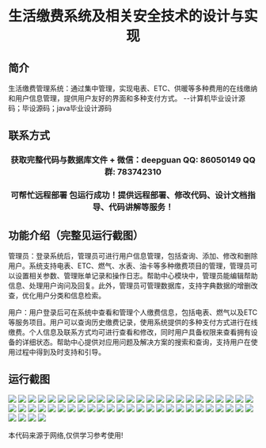 <p><h1 align="center">生活缴费系统及相关安全技术的设计与实现</h1></p>

## 简介
生活缴费管理系统：通过集中管理，实现电表、ETC、供暖等多种费用的在线缴纳和用户信息管理，提供用户友好的界面和多种支付方式。    --计算机毕业设计源码；毕设源码；java毕业设计源码


## 联系方式
<p><h3 align="center">获取完整代码与数据库文件 + 微信：deepguan QQ: 86050149 QQ群: 783742310</h3></p>
<p><h3 align="center">可帮忙远程部署 包运行成功！提供远程部署、修改代码、设计文档指导、代码讲解等服务！</h3></p>

## 功能介绍（完整见运行截图）
管理员：登录系统后，管理员可进行用户信息管理，包括查询、添加、修改和删除用户。系统支持电表、ETC、燃气、水表、油卡等多种缴费项目的管理，管理员可以设置相关参数、管理账单记录和操作日志。帮助中心模块中，管理员能编辑帮助信息、处理用户询问及回复。此外，管理员可管理数据库，支持字典数据的增删改查，优化用户分类和信息检索。

用户：用户登录后可在系统中查看和管理个人缴费信息，包括电表、燃气以及ETC等服务项目。用户可以查询历史缴费记录，使用系统提供的多种支付方式进行在线缴费。个人信息及联系方式均可进行查看和修改，同时用户具备权限来查看拥有设备的详细状态。帮助中心提供对应用问题及解决方案的搜索和查询，支持用户在使用过程中得到及时支持和引导。


## 运行截图
![](https://bs-1329754181.cos.ap-shanghai.myqcloud.com/ssm/LivingPaymentSystemAndRelatedSecurityTechnologies/img/001.jpg)
![](https://bs-1329754181.cos.ap-shanghai.myqcloud.com/ssm/LivingPaymentSystemAndRelatedSecurityTechnologies/img/002.jpg)
![](https://bs-1329754181.cos.ap-shanghai.myqcloud.com/ssm/LivingPaymentSystemAndRelatedSecurityTechnologies/img/003.jpg)
![](https://bs-1329754181.cos.ap-shanghai.myqcloud.com/ssm/LivingPaymentSystemAndRelatedSecurityTechnologies/img/004.jpg)
![](https://bs-1329754181.cos.ap-shanghai.myqcloud.com/ssm/LivingPaymentSystemAndRelatedSecurityTechnologies/img/005.jpg)
![](https://bs-1329754181.cos.ap-shanghai.myqcloud.com/ssm/LivingPaymentSystemAndRelatedSecurityTechnologies/img/006.jpg)
![](https://bs-1329754181.cos.ap-shanghai.myqcloud.com/ssm/LivingPaymentSystemAndRelatedSecurityTechnologies/img/007.jpg)
![](https://bs-1329754181.cos.ap-shanghai.myqcloud.com/ssm/LivingPaymentSystemAndRelatedSecurityTechnologies/img/008.jpg)
![](https://bs-1329754181.cos.ap-shanghai.myqcloud.com/ssm/LivingPaymentSystemAndRelatedSecurityTechnologies/img/009.jpg)
![](https://bs-1329754181.cos.ap-shanghai.myqcloud.com/ssm/LivingPaymentSystemAndRelatedSecurityTechnologies/img/010.jpg)
![](https://bs-1329754181.cos.ap-shanghai.myqcloud.com/ssm/LivingPaymentSystemAndRelatedSecurityTechnologies/img/011.jpg)
![](https://bs-1329754181.cos.ap-shanghai.myqcloud.com/ssm/LivingPaymentSystemAndRelatedSecurityTechnologies/img/012.jpg)
![](https://bs-1329754181.cos.ap-shanghai.myqcloud.com/ssm/LivingPaymentSystemAndRelatedSecurityTechnologies/img/013.jpg)
![](https://bs-1329754181.cos.ap-shanghai.myqcloud.com/ssm/LivingPaymentSystemAndRelatedSecurityTechnologies/img/014.jpg)
![](https://bs-1329754181.cos.ap-shanghai.myqcloud.com/ssm/LivingPaymentSystemAndRelatedSecurityTechnologies/img/015.jpg)
![](https://bs-1329754181.cos.ap-shanghai.myqcloud.com/ssm/LivingPaymentSystemAndRelatedSecurityTechnologies/img/016.jpg)
![](https://bs-1329754181.cos.ap-shanghai.myqcloud.com/ssm/LivingPaymentSystemAndRelatedSecurityTechnologies/img/017.jpg)
![](https://bs-1329754181.cos.ap-shanghai.myqcloud.com/ssm/LivingPaymentSystemAndRelatedSecurityTechnologies/img/018.jpg)
![](https://bs-1329754181.cos.ap-shanghai.myqcloud.com/ssm/LivingPaymentSystemAndRelatedSecurityTechnologies/img/019.jpg)
![](https://bs-1329754181.cos.ap-shanghai.myqcloud.com/ssm/LivingPaymentSystemAndRelatedSecurityTechnologies/img/020.jpg)
![](https://bs-1329754181.cos.ap-shanghai.myqcloud.com/ssm/LivingPaymentSystemAndRelatedSecurityTechnologies/img/021.jpg)
![](https://bs-1329754181.cos.ap-shanghai.myqcloud.com/ssm/LivingPaymentSystemAndRelatedSecurityTechnologies/img/022.jpg)
![](https://bs-1329754181.cos.ap-shanghai.myqcloud.com/ssm/LivingPaymentSystemAndRelatedSecurityTechnologies/img/023.jpg)
![](https://bs-1329754181.cos.ap-shanghai.myqcloud.com/ssm/LivingPaymentSystemAndRelatedSecurityTechnologies/img/024.jpg)
![](https://bs-1329754181.cos.ap-shanghai.myqcloud.com/ssm/LivingPaymentSystemAndRelatedSecurityTechnologies/img/025.jpg)
![](https://bs-1329754181.cos.ap-shanghai.myqcloud.com/ssm/LivingPaymentSystemAndRelatedSecurityTechnologies/img/026.jpg)
![](https://bs-1329754181.cos.ap-shanghai.myqcloud.com/ssm/LivingPaymentSystemAndRelatedSecurityTechnologies/img/027.jpg)
![](https://bs-1329754181.cos.ap-shanghai.myqcloud.com/ssm/LivingPaymentSystemAndRelatedSecurityTechnologies/img/028.jpg)
![](https://bs-1329754181.cos.ap-shanghai.myqcloud.com/ssm/LivingPaymentSystemAndRelatedSecurityTechnologies/img/029.jpg)
![](https://bs-1329754181.cos.ap-shanghai.myqcloud.com/ssm/LivingPaymentSystemAndRelatedSecurityTechnologies/img/030.jpg)
![](https://bs-1329754181.cos.ap-shanghai.myqcloud.com/ssm/LivingPaymentSystemAndRelatedSecurityTechnologies/img/031.jpg)
![](https://bs-1329754181.cos.ap-shanghai.myqcloud.com/ssm/LivingPaymentSystemAndRelatedSecurityTechnologies/img/032.jpg)
![](https://bs-1329754181.cos.ap-shanghai.myqcloud.com/ssm/LivingPaymentSystemAndRelatedSecurityTechnologies/img/033.jpg)
![](https://bs-1329754181.cos.ap-shanghai.myqcloud.com/ssm/LivingPaymentSystemAndRelatedSecurityTechnologies/img/034.jpg)
![](https://bs-1329754181.cos.ap-shanghai.myqcloud.com/ssm/LivingPaymentSystemAndRelatedSecurityTechnologies/img/035.jpg)
![](https://bs-1329754181.cos.ap-shanghai.myqcloud.com/ssm/LivingPaymentSystemAndRelatedSecurityTechnologies/img/036.jpg)
![](https://bs-1329754181.cos.ap-shanghai.myqcloud.com/ssm/LivingPaymentSystemAndRelatedSecurityTechnologies/img/037.jpg)
![](https://bs-1329754181.cos.ap-shanghai.myqcloud.com/ssm/LivingPaymentSystemAndRelatedSecurityTechnologies/img/038.jpg)
![](https://bs-1329754181.cos.ap-shanghai.myqcloud.com/ssm/LivingPaymentSystemAndRelatedSecurityTechnologies/img/039.jpg)
![](https://bs-1329754181.cos.ap-shanghai.myqcloud.com/ssm/LivingPaymentSystemAndRelatedSecurityTechnologies/img/040.jpg)
![](https://bs-1329754181.cos.ap-shanghai.myqcloud.com/ssm/LivingPaymentSystemAndRelatedSecurityTechnologies/img/041.jpg)
![](https://bs-1329754181.cos.ap-shanghai.myqcloud.com/ssm/LivingPaymentSystemAndRelatedSecurityTechnologies/img/042.jpg)
![](https://bs-1329754181.cos.ap-shanghai.myqcloud.com/ssm/LivingPaymentSystemAndRelatedSecurityTechnologies/img/043.jpg)
![](https://bs-1329754181.cos.ap-shanghai.myqcloud.com/ssm/LivingPaymentSystemAndRelatedSecurityTechnologies/img/044.jpg)
![](https://bs-1329754181.cos.ap-shanghai.myqcloud.com/ssm/LivingPaymentSystemAndRelatedSecurityTechnologies/img/045.jpg)
![](https://bs-1329754181.cos.ap-shanghai.myqcloud.com/ssm/LivingPaymentSystemAndRelatedSecurityTechnologies/img/046.jpg)
![](https://bs-1329754181.cos.ap-shanghai.myqcloud.com/ssm/LivingPaymentSystemAndRelatedSecurityTechnologies/img/047.jpg)
![](https://bs-1329754181.cos.ap-shanghai.myqcloud.com/ssm/LivingPaymentSystemAndRelatedSecurityTechnologies/img/048.jpg)
![](https://bs-1329754181.cos.ap-shanghai.myqcloud.com/ssm/LivingPaymentSystemAndRelatedSecurityTechnologies/img/049.jpg)
![](https://bs-1329754181.cos.ap-shanghai.myqcloud.com/ssm/LivingPaymentSystemAndRelatedSecurityTechnologies/img/050.jpg)
![](https://bs-1329754181.cos.ap-shanghai.myqcloud.com/ssm/LivingPaymentSystemAndRelatedSecurityTechnologies/img/051.jpg)
![](https://bs-1329754181.cos.ap-shanghai.myqcloud.com/ssm/LivingPaymentSystemAndRelatedSecurityTechnologies/img/052.jpg)
![](https://bs-1329754181.cos.ap-shanghai.myqcloud.com/ssm/LivingPaymentSystemAndRelatedSecurityTechnologies/img/053.jpg)
![](https://bs-1329754181.cos.ap-shanghai.myqcloud.com/ssm/LivingPaymentSystemAndRelatedSecurityTechnologies/img/054.jpg)

<p>本代码来源于网络,仅供学习参考使用!</p>
